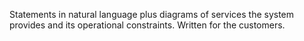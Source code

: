 Statements in natural language plus diagrams of services the system provides and its operational constraints. Written for the customers.